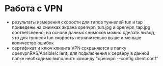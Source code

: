 # Работа с VPN
  - результаты измерения скорости для типов туннелей tun и tap приведены на снимках экрана openvpn_tun.jpg и openvpn_tap.jpg соответсвенно; на основе данных снимоков можно сделать вывод, что для туннеля tun скорость незначительно выше и меньше количество ошибок
  - сертификат и ключ клиента VPN сохраняются в папку openvpnRAS/Ansible/client; для подключения к серверу в данной папке необходимо выполнить команду "openvpn --config client.conf"
